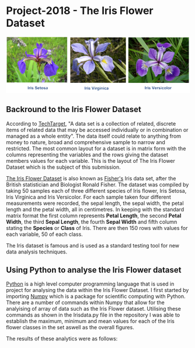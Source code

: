 # Project-2018 - The Iris Flower Dataset

![Iris Flowers](Figure10_Iris_flower.png)

## Backround to the Iris Flower Dataset

According to [TechTarget](https://whatis.techtarget.com/definition/data-set), "A data set is a collection of related, discrete items of related data that may be accessed individually or in combination or managed as a whole entity".  The data itself could relate to anything from  money to nature, broad and comprehensive sample to narrow and restricted.  The most common layout for a dataset is in matrix form with the columns representing the variables and the rows giving the dataset members values for each variable. This is the layout of The Iris Flower Dataset which is the subject of this submission.

[The Iris Flower Dataset](https://en.wikipedia.org/wiki/Iris_flower_data_set) is also known as [Fisher's](https://en.wikipedia.org/wiki/Ronald_Fisher) Iris data set, after the British statistician and Biologist Ronald Fisher.
The dataset was compiled by taking 50 samples each of three different species of Iris flower, Iris Setosa, Iris Virginica and Iris Versicolor.  For each sample taken four different measurements were recorded, the sepal length, the sepal width, the petal length and the petal width, all in centimetres. In keeping with the standard matrix format the first column represents **Petal Length**, the second **Petal Width**, the third **Sepal Length**, the fourth **Sepal Width** and fifth column stating the **Species** or **Class** of Iris.  There are then 150 rows with values for each variable, 50 of each class.

The Iris dataset is famous and is used as a standard testing tool for new data analysis techniques.

## Using Python to analyse the Iris Flower dataset
[Python](https://www.python.org/) is a high level computer programming language that is used in project for analysing the data within the Iris Flower Dataset.
I first started by importing [Numpy](http://www.numpy.org/) which is a package for scientific computing with Python.  There are a number of commands within Numpy that allow for the analyising of array of data such as the Iris Flower dataset.  Utilising these commands as shown in the Irisdata.py file in the repository I was able to establish the maximum, minimum and mean values for each of the Iris flower classes in the set aswell as the overall figures.  

The results of these analytics were as follows:

